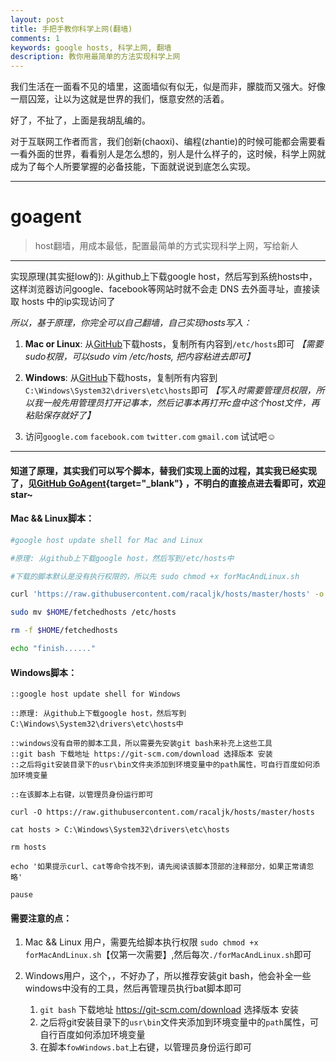 ```yaml
---
layout: post
title: 手把手教你科学上网(翻墙)
comments: 1
keywords: google hosts, 科学上网, 翻墙
description: 教你用最简单的方法实现科学上网
---
```


我们生活在一面看不见的墙里，这面墙似有似无，似是而非，朦胧而又强大。好像一扇囚笼，让以为这就是世界的我们，惬意安然的活着。

好了，不扯了，上面是我胡乱编的。

对于互联网工作者而言，我们创新(chaoxi)、编程(zhantie)的时候可能都会需要看一看外面的世界，看看别人是怎么想的，别人是什么样子的，这时候，科学上网就成为了每个人所要掌握的必备技能，下面就说说到底怎么实现。

---

# goagent
> host翻墙，用成本最低，配置最简单的方式实现科学上网，写给新人

---

实现原理(其实挺low的): 从github上下载google host，然后写到系统hosts中，这样浏览器访问google、facebook等网站时就不会走 DNS 去外面寻址，直接读取 hosts 中的ip实现访问了

*所以，基于原理，你完全可以自己翻墙，自己实现hosts写入：*

1. **Mac or Linux**: 从[GitHub](https://raw.githubusercontent.com/racaljk/hosts/master/hosts)下载hosts，复制所有内容到`/etc/hosts`即可
*【需要sudo权限，可以sudo vim /etc/hosts, 把内容粘进去即可】*

2. **Windows**: 从[GitHub](https://raw.githubusercontent.com/racaljk/hosts/master/hosts)下载hosts，复制所有内容到`C:\Windows\System32\drivers\etc\hosts`即可
*【写入时需要管理员权限，所以我一般先用管理员打开记事本，然后记事本再打开c盘中这个host文件，再粘贴保存就好了】*

3. 访问`google.com`   `facebook.com`   `twitter.com`    `gmail.com` 试试吧☺

---

#### 知道了原理，其实我们可以写个脚本，替我们实现上面的过程，其实我已经实现了，见[GitHub GoAgent](https://github.com/qishibo/goagent){target="_blank"} ，不明白的直接点进去看即可，欢迎star~

#### Mac && Linux脚本：


```bash
#google host update shell for Mac and Linux

#原理: 从github上下载google host，然后写到/etc/hosts中

#下载的脚本默认是没有执行权限的，所以先 sudo chmod +x forMacAndLinux.sh

curl 'https://raw.githubusercontent.com/racaljk/hosts/master/hosts' -o $HOME/fetchedhosts

sudo mv $HOME/fetchedhosts /etc/hosts

rm -f $HOME/fetchedhosts

echo "finish......"

```

#### Windows脚本：

```
::google host update shell for Windows

::原理: 从github上下载google host，然后写到C:\Windows\System32\drivers\etc\hosts中

::windows没有自带的脚本工具，所以需要先安装git bash来补充上这些工具
::git bash 下载地址 https://git-scm.com/download 选择版本 安装
::之后将git安装目录下的usr\bin文件夹添加到环境变量中的path属性，可自行百度如何添加环境变量

::在该脚本上右键，以管理员身份运行即可

curl -O https://raw.githubusercontent.com/racaljk/hosts/master/hosts

cat hosts > C:\Windows\System32\drivers\etc\hosts

rm hosts

echo '如果提示curl、cat等命令找不到，请先阅读该脚本顶部的注释部分，如果正常请忽略'

pause

```

#### 需要注意的点：

1. Mac && Linux 用户，需要先给脚本执行权限 `sudo chmod +x forMacAndLinux.sh`【仅第一次需要】,然后每次`./forMacAndLinux.sh`即可

2. Windows用户，这个，，不好办了，所以推荐安装git bash，他会补全一些windows中没有的工具，然后再管理员执行bat脚本即可
	1. `git bash` 下载地址 https://git-scm.com/download 选择版本 安装
	2. 之后将git安装目录下的`usr\bin`文件夹添加到环境变量中的`path`属性，可自行百度如何添加环境变量
	3. 在脚本`fowWindows.bat`上右键，以管理员身份运行即可

